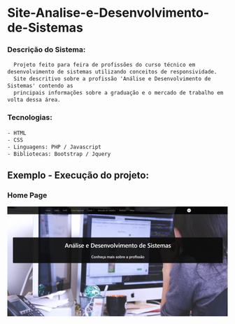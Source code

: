 # Site-Analise-e-Desenvolvimento-de-Sistemas
### Descrição do Sistema:
      Projeto feito para feira de profissões do curso técnico em desenvolvimento de sistemas utilizando conceitos de responsividade. 
      Site descritivo sobre a profissão 'Análise e Desenvolvimento de Sistemas' contendo as 
      principais informações sobre a graduação e o mercado de trabalho em volta dessa área.


### Tecnologias:
    - HTML
    - CSS
    - Linguagens: PHP / Javascript
    - Bibliotecas: Bootstrap / Jquery

## Exemplo - Execução do projeto:  
### Home Page 
<img src='img/home_page_img.png' width='900'></img>

